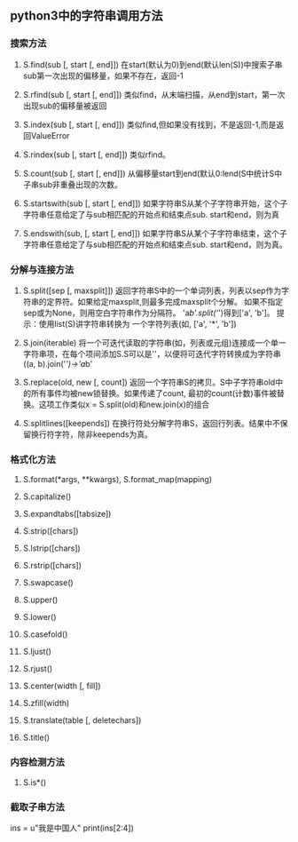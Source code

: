 ## python3中的字符串调用方法


### 搜索方法
1. S.find(sub [, start [, end]])
在start(默认为0)到end(默认len(S))中搜索子串sub第一次出现的偏移量，如果不存在，返回-1

2. S.rfind(sub [, start [, end]])
类似find，从末端扫描，从end到start，第一次出现sub的偏移量被返回

3. S.index(sub [, start [, end]])
类似find,但如果没有找到，不是返回-1,而是返回ValueError

4. S.rindex(sub [, start [, end]])
类似rfind。

5. S.count(sub [, start [, end]])
从偏移量start到end(默认0:lend(S中统计S中子串sub非重叠出现的次数。

6. S.startswith(sub [, start [, end]])
如果字符串S从某个子字符串开始，这个子字符串任意给定了与sub相匹配的开始点和结束点sub. start和end，则为真

7. S.endswith(sub, [, start [, end]])
如果字符串S从某个子字符串结束，这个子字符串任意给定了与sub相匹配的开始点和结束点sub.
start和end，则为真。


### 分解与连接方法
1. S.split([sep [, maxsplit]])
返回字符串S中的一个单词列表，列表以sep作为字符串的定界符。如果给定maxsplit,则最多完成maxsplit个分解。
如果不指定sep或为None，则用空白字符串作为分隔符。
'a*b'.split('*')得到['a', 'b']。
提示：使用list(S)讲字符串转换为 一个字符列表(如, ['a', '*', 'b'])

2. S.join(iterable)
将一个可迭代读取的字符串(如，列表或元组)连接成一个单一字符串项，在每个项间添加S.S可以是''，以便将可迭代字符转换成为字符串((a, b).join('*')->'a*b'

3. S.replace(old, new [, count])
返回一个字符串S的拷贝。S中子字符串old中的所有事件均被new锁替换。如果传递了count, 最初的count(计数)事件被替换。这项工作类似x = S.split(old)和new.join(x)的组合

4. S.splitlines([keepends])
在换行符处分解字符串S，返回行列表。结果中不保留换行符字符，除非keepends为真。


### 格式化方法
1. S.format(*args, **kwargs), S.format_map(mapping)


2. S.capitalize()


3. S.expandtabs([tabsize])


4. S.strip([chars])


5. S.lstrip([chars])


6. S.rstrip([chars])


7. S.swapcase()


8. S.upper()


9. S.lower()


10. S.casefold()


11. S.ljust()


12. S.rjust()


13. S.center(width [, fill])


14. S.zfill(width)


15. S.translate(table [, deletechars])


16. S.title()


### 内容检测方法

1. S.is*()


### 截取子串方法

ins = u"我是中国人"
print(ins[2:4])